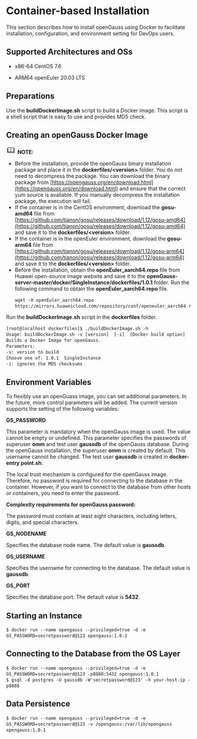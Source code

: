 # Container-based Installation<a name="EN-US_TOPIC_0277667366"></a>

This section describes how to install openGauss using Docker to facilitate installation, configuration, and environment setting for DevOps users.

## Supported Architectures and OSs<a name="section1017214481014"></a>

-   x86-64 CentOS 7.6

-   ARM64 openEuler 20.03 LTS

## Preparations<a name="section260555142417"></a>

Use the  **buildDockerImage.sh**  script to build a Docker image. This script is a shell script that is easy to use and provides MD5 check.

## Creating an openGauss Docker Image<a name="section159607494319"></a>

![](public_sys-resources/icon-note.gif) **NOTE:**   
-   Before the installation, provide the openGauss binary installation package and place it in the  **dockerfiles/<version\>**  folder. You do not need to decompress the package. You can download the binary package from  [https://opengauss.org/en/download.html](https://opengauss.org/en/download.html)  and ensure that the correct yum source is available. If you manually decompress the installation package, the execution will fail.  
-   If the container is in the CentOS environment, download the  **gosu-amd64**  file from  [https://github.com/tianon/gosu/releases/download/1.12/gosu-amd64](https://github.com/tianon/gosu/releases/download/1.12/gosu-amd64)  and save it to the  **dockerfiles/<version\>**  folder.  
-   If the container is in the openEuler environment, download the  **gosu-arm64**  file from  [https://github.com/tianon/gosu/releases/download/1.12/gosu-arm64](https://github.com/tianon/gosu/releases/download/1.12/gosu-arm64)  and save it to the  **dockerfiles/<version\>**  folder.  
-   Before the installation, obtain the  **openEuler\_aarch64.repo**  file from Huawei open-source image website and save it to the  **openGauss-server-master/docker/SingleInstance/dockerfiles/1.0.1**  folder. Run the following command to obtain the  **openEuler\_aarch64.repo**  file.  
    ```
    wget -O openEuler_aarch64.repo https://mirrors.huaweicloud.com/repository/conf/openeuler_aarch64.repo
    ```

 Run the  **buildDockerImage.sh**  script in the  **dockerfiles**  folder.

```
[root@localhost dockerfiles]$ ./buildDockerImage.sh -h
Usage: buildDockerImage.sh -v [version]  [-i]  [Docker build option]
Builds a Docker Image for openGauss.
Parameters:
-v: version to build
Choose one of: 1.0.1  SingleInstance  
-i: ignores the MD5 checksums
```

## Environment Variables<a name="section14764166174816"></a>

To flexibly use an openGuass image, you can set additional parameters. In the future, more control parameters will be added. The current version supports the setting of the following variables:

**GS\_PASSWORD**

This parameter is mandatory when the openGauss image is used. The value cannot be empty or undefined. This parameter specifies the passwords of superuser  **omm**  and test user  **gaussdb**  of the openGauss database. During the openGauss installation, the superuser  **omm**  is created by default. This username cannot be changed. The test user  **gaussdb**  is created in  **docker-entry point.sh**.

The local trust mechanism is configured for the openGauss image. Therefore, no password is required for connecting to the database in the container. However, if you want to connect to the database from other hosts or containers, you need to enter the password.

**Complexity requirements for openGauss password:**

The password must contain at least eight characters, including letters, digits, and special characters.

**GS\_NODENAME**

Specifies the database node name. The default value is  **gaussdb**.

**GS\_USERNAME**

Specifies the username for connecting to the database. The default value is  **gaussdb**.

**GS\_PORT**

Specifies the database port. The default value is  **5432**.

## Starting an Instance<a name="section148176206211"></a>

```
$ docker run --name opengauss --privileged=true -d -e GS_PASSWORD=secretpassword@123 opengauss:1.0.1
```

## Connecting to the Database from the OS Layer<a name="section53753141964"></a>

```
$ docker run --name opengauss --privileged=true -d -e GS_PASSWORD=secretpassword@123 -p8888:5432 opengauss:1.0.1 
$ gsql -d postgres -U gaussdb -W'secretpassword@123' -h your-host-ip -p8888
```

## Data Persistence<a name="section973016196416"></a>

```
$ docker run --name opengauss --privileged=true -d -e GS_PASSWORD=secretpassword@123 -v /opengauss:/var/lib/opengauss opengauss:1.0.1
```


